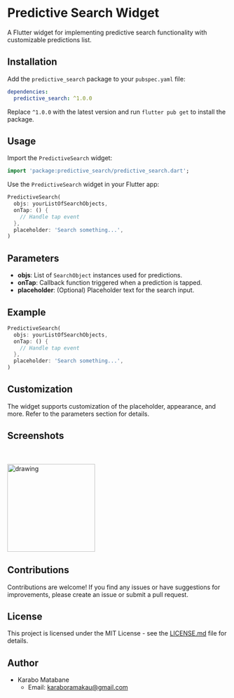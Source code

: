 # Predictive Search Widget

A Flutter widget for implementing predictive search functionality with customizable predictions list.

## Installation

Add the `predictive_search` package to your `pubspec.yaml` file:

```yaml
dependencies:
  predictive_search: ^1.0.0
```

Replace `^1.0.0` with the latest version and run `flutter pub get` to install the package.

## Usage

Import the `PredictiveSearch` widget:

```dart
import 'package:predictive_search/predictive_search.dart';
```

Use the `PredictiveSearch` widget in your Flutter app:

```dart
PredictiveSearch(
  objs: yourListOfSearchObjects,
  onTap: () {
    // Handle tap event
  },
  placeholder: 'Search something...',
)
```

## Parameters

- **objs**: List of `SearchObject` instances used for predictions.
- **onTap**: Callback function triggered when a prediction is tapped.
- **placeholder**: (Optional) Placeholder text for the search input.

## Example

```dart
PredictiveSearch(
  objs: yourListOfSearchObjects,
  onTap: () {
    // Handle tap event
  },
  placeholder: 'Search something...',
)
```

## Customization

The widget supports customization of the placeholder, appearance, and more. Refer to the parameters section for details.

## Screenshots
</br>
</br>
<img src="https://github.com/karabomatabane/search_predictions/assets/83251573/c33d0768-7ec9-4bfd-90e7-40377200b1b0" alt="drawing" width="200"/>

## Contributions

Contributions are welcome! If you find any issues or have suggestions for improvements, please create an issue or submit a pull request.

## License

This project is licensed under the MIT License - see the [LICENSE.md](LICENSE.md) file for details.

## Author

- Karabo Matabane
    - Email: karaboramakau@gmail.com

